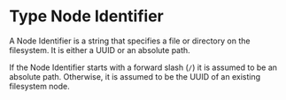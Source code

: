 # Type **Node Identifier**

A Node Identifier is a string that specifies a file or
directory on the filesystem. It is either a UUID or an
absolute path.

If the Node Identifier starts with a forward slash (`/`)
it is assumed to be an absolute path. Otherwise, it is
assumed to be the UUID of an existing filesystem node.
